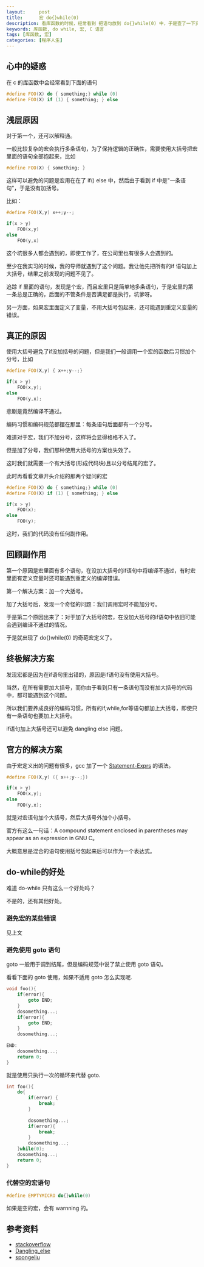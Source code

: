 ```yaml
---
layout:     post
title:      宏 do{}while(0)
description: 看库函数的时候，经常看到 把语句放到 do{}while(0) 中，于是查了一下资料。
keywords: 库函数, do while, 宏, C 语言
tags: [库函数, 宏]
categories: [程序人生]
---
```



## 心中的疑惑

在 c 的库函数中会经常看到下面的语句


```cpp
#define FOO(X) do { something;} while (0)
#define FOO(X) if (1) { something; } else
```


## 浅层原因

对于第一个，还可以解释通。

一般比较复杂的宏会执行多条语句，为了保持逻辑的正确性，需要使用大括号把宏里面的语句全部抱起来，比如

```cpp
#define FOO(X) { something; }
```

这样可以避免的问题是宏用在在了 if() else 中，然后由于看到 if 中是"一条语句"，于是没有加括号。

比如：

```cpp
#define FOO(X,y) x++;y--;

if(x > y)
    FOO(x,y)
else
    FOO(y,x)
```

这个坑很多人都会遇到的，即使工作了，在公司里也有很多人会遇到的。

至少在我实习的时候，我的导师就遇到了这个问题。我让他先把所有的if 语句加上大括号，结果之前发现的问题不见了。

追踪 if 里面的语句，发现是个宏，而且宏里只是简单地多条语句，于是宏里的第一条总是正确的，后面的不管条件是否满足都是执行，坑爹呀。


另一方面，如果宏里面定义了变量，不用大括号包起来，还可能遇到重定义变量的错误。


## 真正的原因

使用大括号避免了if没加括号的问题，但是我们一般调用一个宏的函数后习惯加个分号，比如


```cpp
#define FOO(X,y) { x++;y--;}

if(x > y)
    FOO(x,y);
else
    FOO(y,x);
```

悲剧是竟然编译不通过。

编码习惯和编码规范都摆在那里：每条语句后面都有一个分号。

难道对于宏，我们不加分号，这样将会显得格格不入了。

但是加了分号，我们那种使用大括号的方案也失效了。

这时我们就需要一个有大括号(形成代码块)且以分号结尾的宏了。

此时再看看文章开头介绍的那两个疑问的宏

```cpp
#define FOO(X) do { something;} while (0)
#define FOO(X) if (1) { something; } else

if(x > y)
    FOO(x);
else
    FOO(y);
```

这时，我们的代码没有任何副作用。

## 回顾副作用

第一个原因是宏里面有多个语句，在没加大括号的if语句中将编译不通过，有时宏里面有定义变量时还可能遇到重定义的编译错误。

第一个解决方案：加一个大括号。

加了大括号后，发现一个奇怪的问题：我们调用宏时不能加分号。

于是第二个原因出来了：对于加了大括号的宏，在没加大括号的if语句中依旧可能会遇到编译不通过的情况。


于是就出现了 do{}while(0) 的奇葩宏定义了。


## 终极解决方案

发现宏都是因为在if语句里出错的，原因是if语句没有使用大括号。

当然，在所有需要加大括号，而你由于看到只有一条语句而没有加大括号的代码中，都可能遇到这个问题。

所以我们要养成良好的编码习惯，所有的if,while,for等语句都加上大括号，即使只有一条语句也要加上大括号。

if语句加上大括号还可以避免 dangling else 问题。


## 官方的解决方案

由于宏定义出的问题有很多，gcc 加了一个 [Statement-Exprs][] 的语法。

```cpp
#define FOO(X,y) ({ x++;y--;})

if(x > y)
    FOO(x,y);
else
    FOO(y,x);
```

就是对宏语句加个大括号，然后大括号外加个小括号。

官方有这么一句话：A compound statement enclosed in parentheses may appear as an expression in GNU C。

大概意思是混合的语句使用括号包起来后可以作为一个表达式。


## do-while的好处



难道 do-while 只有这么一个好处吗？

不是的，还有其他好处。

### 避免宏的某些错误

见上文

### 避免使用 goto 语句

goto 一般用于调到结尾，但是编码规范中说了禁止使用 goto 语句。

看看下面的 goto 使用，如果不适用 goto 怎么实现呢.

```cpp
void foo(){
    if(error){
        goto END;
    }
    dosomething...;
    if(error){
        goto END;
    }
    dosomething...;
 
END:
    dosomething...;
    return 0;
}
```
就是使用只执行一次的循环来代替 goto.

```cpp
int foo(){
    do{
        if(error) {
            break;
        }
 
        dosomething...;
        if(error){
            break;
        }
        dosomething...;
    }while(0);
    dosomething...;
    return 0;
}
```


### 代替空的宏语句

```cpp
#define EMPTYMICRO do{}while(0)
``` 

如果是空的宏，会有 warnning 的。


## 参考资料

* [stackoverflow][]
* [Dangling_else][]
* [spongeliu][]


[Statement-Exprs]: https://gcc.gnu.org/onlinedocs/gcc-4.1.1/gcc/Statement-Exprs.html#Statement-Exprs
[spongeliu]:  http://www.spongeliu.com/415.html
[Dangling_else]: http://en.wikipedia.org/wiki/Dangling_else
[stackoverflow]: http://stackoverflow.com/questions/257418/do-while-0-what-is-it-good-for
